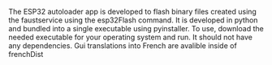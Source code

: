 The ESP32 autoloader app is developed to flash binary files created using the faustservice using the esp32Flash command. It is developed in python and bundled into a single executable using pyinstaller. To use, download the needed executable for your operating system and run. It should not have any dependencies. Gui translations into French are avalible inside of frenchDist